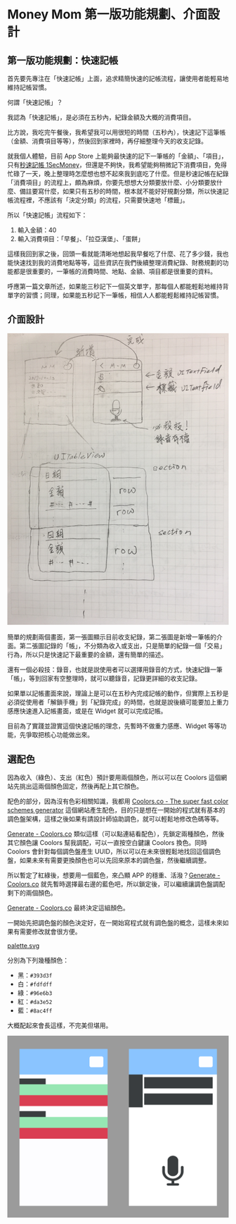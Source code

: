# Money Mom 第一版功能規劃、介面設計

## 第一版功能規劃：快速記帳
首先要先專注在「快速記帳」上面，追求精簡快速的記帳流程，讓使用者能輕易地維持記帳習慣。

何謂「快速記帳」？

我認為「快速記帳」，是必須在五秒內，紀錄金額及大概的消費項目。

比方說，我吃完午餐後，我希望我可以用很短的時間（五秒內），快速記下這筆帳（金額、消費項目等等），然後回到家裡時，再仔細整理今天的收支記錄。

就我個人體驗，目前 App Store 上能夠最快速的記下一筆帳的「金額」、「項目」，只有[秒速記帳 1SecMoney](https://itunes.apple.com/tw/app/%E7%A7%92%E9%80%9F%E8%A8%98%E5%B8%B3-1secmoney/id926076608?mt=8)，但還是不夠快，我希望能夠稍微記下消費項目，免得忙碌了一天，晚上整理時怎麼想也想不起來我到底吃了什麼。但是秒速記帳在紀錄「消費項目」的流程上，頗為麻煩，你要先想想大分類要放什麼、小分類要放什麼、備註要寫什麼，如果只有五秒的時間，根本就不能好好規劃分類，所以快速記帳流程裡，不應該有「決定分類」的流程，只需要快速地「標籤」。

所以「快速記帳」流程如下：

1. 輸入金額：40
2. 輸入消費項目：「早餐」、「拉亞漢堡」、「蛋餅」

這樣我回到家之後，回頭一看就能清晰地想起我早餐吃了什麼、花了多少錢，我也能快速找到我的消費地點等等，這些資訊在我們後續整理消費紀錄、財務規劃的功能都是很重要的，一筆帳的消費時間、地點、金額、項目都是很重要的資料。

呼應第一篇文章所述，如果能三秒記下一個英文單字，那每個人都能輕鬆地維持背單字的習慣；同理，如果能五秒記下一筆帳，相信人人都能輕鬆維持記帳習慣。

## 介面設計
![](./Money%20Mom%20%E7%AC%AC%E4%B8%80%E7%89%88%E5%8A%9F%E8%83%BD%E8%A6%8F%E5%8A%83%E3%80%81%E4%BB%8B%E9%9D%A2%E8%A8%AD%E8%A8%88/IMG_2383.jpg)

簡單的規劃兩個畫面，第一張圖顯示目前收支紀錄，第二張圖是新增一筆帳的介面。第二張圖記錄的「帳」，不分類為收入或支出，只是簡單的紀錄一個「交易」行為，所以只是快速記下最重要的金額，還有簡單的描述。

還有一個必殺技：錄音，也就是説使用者可以選擇用錄音的方式，快速紀錄一筆「帳」，等到回家有空整理時，就可以聽錄音，記錄更詳細的收支記錄。

如果單以記帳畫面來說，理論上是可以在五秒內完成記帳的動作，但實際上五秒是必須從使用者「解鎖手機」到「紀錄完成」的時間，也就是說後續可能要加上重力感應快速進入記帳畫面，或是在 Widget 就可以完成記帳。

目前為了實踐並證實這個快速記帳的理念，先暫時不做重力感應、Widget 等等功能，先爭取把核心功能做出來。

## 選配色
因為收入（綠色）、支出（紅色）預計要用兩個顏色，所以可以在 Coolors 這個網站先挑出這兩個顏色固定，然後再配上其它顏色。

配色的部分，因為沒有色彩相關知識，我都用 [Coolors.co - The super fast color schemes generator](https://coolors.co) 這個網站產生配色，目的只是想在一開始的程式就有基本的調色盤架構，這樣之後如果有請設計師協助調色，就可以輕鬆地修改色碼等等。

[Generate - Coolors.co](https://coolors.co/a3d9ff-7e6b8f-96e6b3-da3e52-f2e94e) 類似這樣（可以點連結看配色），先鎖定兩種顏色，然後其它顏色讓 Coolors 幫我調配，可以一直按空白鍵讓 Coolors 換色。同時 Coolors 會針對每個調色盤產生 UUID，所以可以在未來很輕鬆地找回這個調色盤，如果未來有需要更換顏色也可以先回來原本的調色盤，然後繼續調整。

所以暫定了紅綠後，想要用一個藍色，來凸顯 APP 的穩重、活潑？[Generate - Coolors.co](https://coolors.co/7a7978-8de4ff-96e6b3-da3e52-8ac4ff) 就先暫時選擇最右邊的藍色吧，所以鎖定後，可以繼續讓調色盤調配剩下的兩個顏色。

[Generate - Coolors.co](https://coolors.co/393d3f-fdfdff-96e6b3-da3e52-8ac4ff) 最終決定這組顏色。

一開始先把調色盤的顏色決定好，在一開始寫程式就有調色盤的概念，這樣未來如果有需要修改就會很方便。

<a href='./Money%20Mom%20%E7%AC%AC%E4%B8%80%E7%89%88%E5%8A%9F%E8%83%BD%E8%A6%8F%E5%8A%83%E3%80%81%E4%BB%8B%E9%9D%A2%E8%A8%AD%E8%A8%88/palette.svg'>palette.svg</a>

分別為下列幾種顏色：

* 黑：`#393d3f`
* 白：`#fdfdff`
* 綠：`#96e6b3`
* 紅：`#da3e52`
* 藍：`#8ac4ff`

大概配起來會長這樣，不完美但堪用。

![](./Money%20Mom%20%E7%AC%AC%E4%B8%80%E7%89%88%E5%8A%9F%E8%83%BD%E8%A6%8F%E5%8A%83%E3%80%81%E4%BB%8B%E9%9D%A2%E8%A8%AD%E8%A8%88/Artboard.png)
